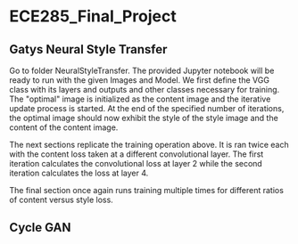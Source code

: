 # ECE285_Final_Project

## Gatys Neural Style Transfer

Go to folder NeuralStyleTransfer. The provided Jupyter notebook will be ready to run with the given Images and Model. We first define the VGG class with its layers and outputs and other classes necessary for training. The "optimal" image is initialized as the content image and the iterative update process is started. At the end of the specified number of iterations, the optimal image should now exhibit the style of the style image and the content of the content image.

The next sections replicate the training operation above. It is ran twice each with the content loss taken at a different convolutional layer. The first iteration calculates the convolutional loss at layer 2 while the second iteration calculates the loss at layer 4.

The final section once again runs training multiple times for different ratios of content versus style loss.

## Cycle GAN
